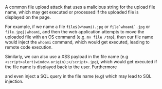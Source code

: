 A common file upload attack that uses a malicious string for the upload file name, which may get executed or processed if the uploaded file is displayed on the page.

For example, if we name a file `file$(whoami).jpg` or ``file`whoami`.jpg`` or `file.jpg||whoami`, and then the web application attempts to move the uploaded file with an OS command (e.g. `mv file /tmp`), then our file name would inject the `whoami` command, which would get executed, leading to remote code execution.

Similarly, we can also use a XSS payload in the file name (e.g `<script>alert(window.origin);</script>.jpg`), which would get executed if the file name is displayed back to the user. Furthermore

and even inject a SQL query in the file name (e.g) which may lead to SQL injection.